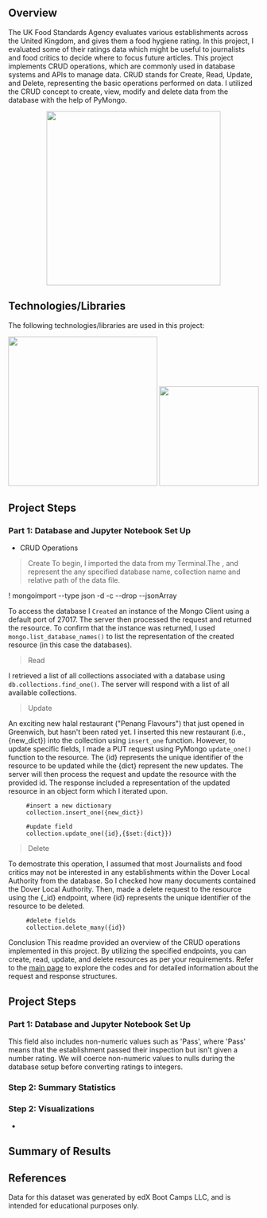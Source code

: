 ## Overview
The UK Food Standards Agency evaluates various establishments across the United Kingdom, and gives them a food hygiene rating. In this project, I evaluated some of their ratings data which might be useful to journalists and food critics to decide where to focus future articles. This project implements CRUD operations, which are commonly used in database systems and APIs to manage data. CRUD stands for Create, Read, Update, and Delete, representing the basic operations performed on data. I utilized the CRUD concept to create, view, modify and delete data from the database with the help of PyMongo.

<p align="center">
 
 <img  width="350" src =https://github.com/Jayplect/nosql-challenge/assets/107348074/caf307b5-7dd0-4bf5-936d-fbdc860445bb>
 
</p>

## Technologies/Libraries
The following technologies/libraries are used in this project:

<p >
 <img  width="300" src =https://github.com/Jayplect/nosql-challenge/assets/107348074/72ec540f-c313-46a3-b5ad-1c3c965cd0ad>

 <img  width="200" src = https://user-images.githubusercontent.com/107348074/236379825-80dc02bc-46c1-46fa-9634-dc28cdcb5704.png>
</p>

## Project Steps
### Part 1: Database and Jupyter Notebook Set Up

- CRUD Operations

> Create
To begin, I imported the data from my Terminal.The <database>, <collection> and <path> represent the any specified database name, collection name and relative path of the data file. 

 ! mongoimport --type json -d <database> -c <collection> --drop --jsonArray <path>
 
To access the database I `Created` an instance of the Mongo Client using a default port of 27017. The server then processed the request and returned the resource. To confirm that the instance was returned, I used `mongo.list_database_names()` to list the representation of the created resource (in this case the databases).

> Read

I retrieved a list of all collections associated with a database using `db.collections.find_one()`. The server will respond with a list of all available collections.

> Update

An exciting new halal restaurant ("Penang Flavours") that just opened in Greenwich, but hasn't been rated yet. I inserted this new restaurant (i.e., {new_dict}) into the collection using `insert_one` function.  However, to update specific fields, I made a PUT request using PyMongo `update_one()` function to the resource. The {id} represents the unique identifier of the resource to be updated while the {dict} represent the new updates. The server will then process the request and update the resource with the provided id. The response included a representation of the updated resource in an object form which I iterated upon.
 
         #insert a new dictionary
         collection.insert_one({new_dict})

         #update field
         collection.update_one({id},{$set:{dict}})

> Delete

To demostrate this operation, I assumed that most Journalists and food critics may not be interested in any establishments within the Dover Local Authority from the database. So I checked how many documents contained the Dover Local Authority. Then, made a delete request to the resource using the {_id} endpoint, where {id} represents the unique identifier of the resource to be deleted.
         
         #delete fields
         collection.delete_many({id})

Conclusion
This readme provided an overview of the CRUD operations implemented in this project. By utilizing the specified endpoints, you can create, read, update, and delete resources as per your requirements. Refer to the <a href="https://github.com/Jayplect/nosql-challenge/tree/main">main page</a> to explore the codes and for detailed information about the request and response structures.



## Project Steps
### Part 1: Database and Jupyter Notebook Set Up

 
 This field also includes non-numeric values such as 'Pass', where 'Pass' means that the establishment passed their inspection but isn't given a number rating. We will coerce non-numeric values to nulls during the database setup before converting ratings to integers.


### Step 2: Summary Statistics 

### Step 2: Visualizations
-
## Summary of Results 

## References
Data for this dataset was generated by edX Boot Camps LLC, and is intended for educational purposes only.
